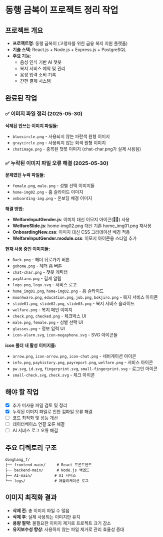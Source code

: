 # 동행 금복이 프로젝트 정리 작업

## 프로젝트 개요
- **프로젝트명**: 동행 금복이 (고령자를 위한 금융 복지 지원 플랫폼)
- **기술 스택**: React.js + Node.js + Express.js + PostgreSQL
- **주요 기능**: 
  - 음성 인식 기반 AI 챗봇
  - 복지 서비스 예약 및 관리
  - 음성 입력 소비 기록
  - 간편 결제 시스템

## 완료된 작업

### ✅ 이미지 파일 정리 (2025-05-30)
**삭제된 안쓰는 이미지 파일들:**
- `bluecircle.png` - 사용되지 않는 파란색 원형 이미지
- `graycircle.png` - 사용되지 않는 회색 원형 이미지  
- `chatimage.png` - 중복된 챗봇 이미지 (chat-char.png가 실제 사용됨)

### ✅ 누락된 이미지 파일 오류 해결 (2025-05-30)
**문제였던 누락 파일들:**
- `female.png`, `male.png` - 성별 선택 이미지들
- `home-img02.png` - 홈 슬라이드 이미지
- `onboarding-img.png` - 온보딩 배경 이미지

**해결 방법:**
- **WelfareInputGender.js**: 이미지 대신 이모지 아이콘(👨👩) 사용
- **WelfareSlide.js**: home-img02.png 대신 기존 home_img01.png 재사용
- **OnboardingNew.css**: 이미지 대신 CSS 그라데이션 배경 적용
- **WelfareInputGender.module.css**: 이모지 아이콘용 스타일 추가

**현재 사용 중인 이미지들:**
- `Back.png` - 헤더 뒤로가기 버튼
- `gohome.png` - 헤더 홈 버튼
- `chat-char.png` - 챗봇 캐릭터
- `payAlarm.png` - 결제 알림
- `logo.png`, `logo.svg` - 서비스 로고
- `home_img01.png`, `home-img02.png` - 홈 슬라이드
- `moonhwaro.png`, `education.png`, `job.png`, `bokjiro.png` - 복지 서비스 아이콘
- `slide01.png`, `slide02.png`, `slide03.png` - 복지 서비스 슬라이드
- `welfare.png` - 복지 메인 이미지
- `check.png`, `checked.png` - 체크박스 UI
- `male.png`, `female.png` - 성별 선택 UI
- `glasses.png` - 정보 입력 UI
- `icon-alarm.svg`, `icon-megaphone.svg` - SVG 아이콘들

**icon 폴더 내 활성 이미지들:**
- `arrow.png`, `icon-arrow.png`, `icon-chat.png` - 네비게이션 아이콘
- `info.png`, `payhistory.png`, `payreport.png`, `welfare.png` - 서비스 아이콘
- `pw.svg`, `id.svg`, `fingerprint.svg`, `small-fingerprint.svg` - 로그인 아이콘
- `small-check.svg`, `check.svg` - 체크 아이콘

## 해야 할 작업
- [x] 추가 미사용 파일 검토 및 정리
- [x] 누락된 이미지 파일로 인한 컴파일 오류 해결
- [ ] 코드 최적화 및 성능 개선
- [ ] 데이터베이스 연결 오류 해결
- [ ] AI 서비스 로그 오류 해결

## 주요 디렉토리 구조
```
donghang_f/
├── frontend-main/     # React 프론트엔드
├── backend-main/      # Node.js 백엔드  
├── AI-main/          # AI 서비스
└── logs/             # 애플리케이션 로그
```

## 이미지 최적화 결과
- **삭제 전**: 총 이미지 파일 수 많음
- **삭제 후**: 실제 사용되는 이미지만 유지
- **용량 절약**: 불필요한 이미지 제거로 프로젝트 크기 감소
- **유지보수성 향상**: 사용하지 않는 파일 제거로 관리 효율성 증대
